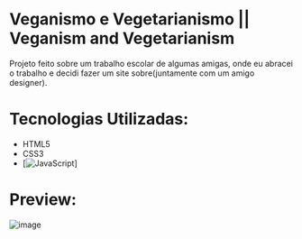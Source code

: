 # Veganismo e Vegetarianismo || Veganism and Vegetarianism


Projeto feito sobre um trabalho escolar de algumas amigas, onde eu abracei o trabalho e decidi fazer um site sobre(juntamente com um amigo designer).

# Tecnologias Utilizadas:
* HTML5
* CSS3
* [![JavaScript]]
  
# Preview:

![image](https://github.com/aaglis/Veganism-and-Vegetarianism/assets/111001349/7abef47c-197d-4605-880b-f76d61198585)

[JavaScript]: https://img.shields.io/badge/JavaScript-F7DF1E?style=for-the-badge&logo=javascript&logoColor=black 

